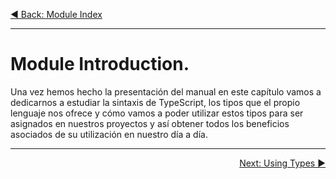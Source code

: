 <p align="left">
 <a href="02_00.md">◀ Back: Module Index</a>
</p>

---

# Module Introduction.

Una vez hemos hecho la presentación del manual en este capítulo vamos a dedicarnos a estudiar la sintaxis de TypeScript, los tipos que el propio lenguaje nos ofrece y cómo vamos a poder utilizar estos tipos para ser asignados en nuestros proyectos y así obtener todos los beneficios asociados de su utilización en nuestro día a día.

---

<p align="right">
 <a href="02_02.md">Next: Using Types ▶</a>
</p>
